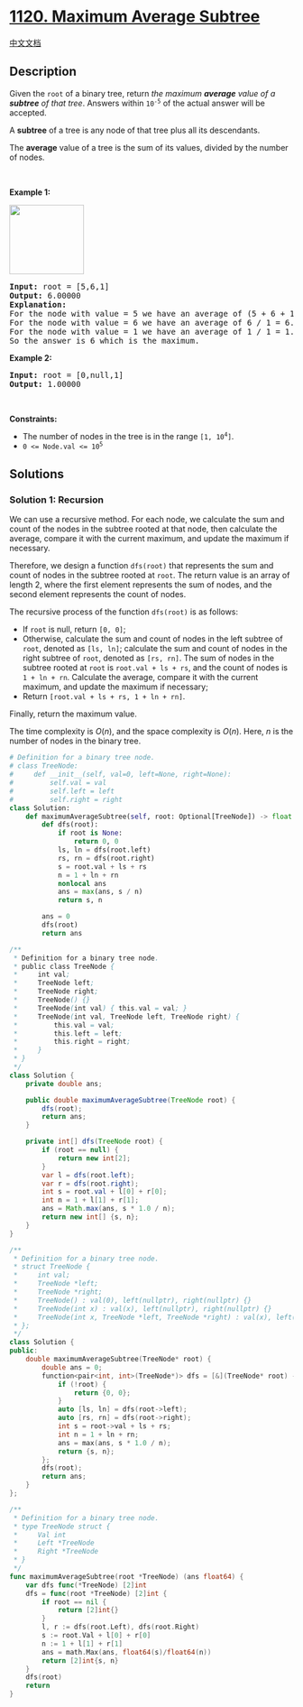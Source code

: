 # [1120. Maximum Average Subtree](https://leetcode.com/problems/maximum-average-subtree)

[中文文档](./solution/1100-1199/1120.Maximum%20Average%20Subtree/README.md)

<!-- tags:Tree,Depth-First Search,Binary Tree -->

## Description

<p>Given the <code>root</code> of a binary tree, return <em>the maximum <strong>average</strong> value of a <strong>subtree</strong> of that tree</em>. Answers within <code>10<sup>-5</sup></code> of the actual answer will be accepted.</p>

<p>A <strong>subtree</strong> of a tree is any node of that tree plus all its descendants.</p>

<p>The <strong>average</strong> value of a tree is the sum of its values, divided by the number of nodes.</p>

<p>&nbsp;</p>
<p><strong class="example">Example 1:</strong></p>
<img alt="" src="./images/1308_example_1.png" style="width: 132px; height: 123px;" />
<pre>
<strong>Input:</strong> root = [5,6,1]
<strong>Output:</strong> 6.00000
<strong>Explanation:</strong> 
For the node with value = 5 we have an average of (5 + 6 + 1) / 3 = 4.
For the node with value = 6 we have an average of 6 / 1 = 6.
For the node with value = 1 we have an average of 1 / 1 = 1.
So the answer is 6 which is the maximum.
</pre>

<p><strong class="example">Example 2:</strong></p>

<pre>
<strong>Input:</strong> root = [0,null,1]
<strong>Output:</strong> 1.00000
</pre>

<p>&nbsp;</p>
<p><strong>Constraints:</strong></p>

<ul>
	<li>The number of nodes in the tree is in the range <code>[1, 10<sup>4</sup>]</code>.</li>
	<li><code>0 &lt;= Node.val &lt;= 10<sup>5</sup></code></li>
</ul>

## Solutions

### Solution 1: Recursion

We can use a recursive method. For each node, we calculate the sum and count of the nodes in the subtree rooted at that node, then calculate the average, compare it with the current maximum, and update the maximum if necessary.

Therefore, we design a function `dfs(root)` that represents the sum and count of nodes in the subtree rooted at `root`. The return value is an array of length 2, where the first element represents the sum of nodes, and the second element represents the count of nodes.

The recursive process of the function `dfs(root)` is as follows:

-   If `root` is null, return `[0, 0]`;
-   Otherwise, calculate the sum and count of nodes in the left subtree of `root`, denoted as `[ls, ln]`; calculate the sum and count of nodes in the right subtree of `root`, denoted as `[rs, rn]`. The sum of nodes in the subtree rooted at `root` is `root.val + ls + rs`, and the count of nodes is `1 + ln + rn`. Calculate the average, compare it with the current maximum, and update the maximum if necessary;
-   Return `[root.val + ls + rs, 1 + ln + rn]`.

Finally, return the maximum value.

The time complexity is $O(n)$, and the space complexity is $O(n)$. Here, $n$ is the number of nodes in the binary tree.

<!-- tabs:start -->

```python
# Definition for a binary tree node.
# class TreeNode:
#     def __init__(self, val=0, left=None, right=None):
#         self.val = val
#         self.left = left
#         self.right = right
class Solution:
    def maximumAverageSubtree(self, root: Optional[TreeNode]) -> float:
        def dfs(root):
            if root is None:
                return 0, 0
            ls, ln = dfs(root.left)
            rs, rn = dfs(root.right)
            s = root.val + ls + rs
            n = 1 + ln + rn
            nonlocal ans
            ans = max(ans, s / n)
            return s, n

        ans = 0
        dfs(root)
        return ans
```

```java
/**
 * Definition for a binary tree node.
 * public class TreeNode {
 *     int val;
 *     TreeNode left;
 *     TreeNode right;
 *     TreeNode() {}
 *     TreeNode(int val) { this.val = val; }
 *     TreeNode(int val, TreeNode left, TreeNode right) {
 *         this.val = val;
 *         this.left = left;
 *         this.right = right;
 *     }
 * }
 */
class Solution {
    private double ans;

    public double maximumAverageSubtree(TreeNode root) {
        dfs(root);
        return ans;
    }

    private int[] dfs(TreeNode root) {
        if (root == null) {
            return new int[2];
        }
        var l = dfs(root.left);
        var r = dfs(root.right);
        int s = root.val + l[0] + r[0];
        int n = 1 + l[1] + r[1];
        ans = Math.max(ans, s * 1.0 / n);
        return new int[] {s, n};
    }
}
```

```cpp
/**
 * Definition for a binary tree node.
 * struct TreeNode {
 *     int val;
 *     TreeNode *left;
 *     TreeNode *right;
 *     TreeNode() : val(0), left(nullptr), right(nullptr) {}
 *     TreeNode(int x) : val(x), left(nullptr), right(nullptr) {}
 *     TreeNode(int x, TreeNode *left, TreeNode *right) : val(x), left(left), right(right) {}
 * };
 */
class Solution {
public:
    double maximumAverageSubtree(TreeNode* root) {
        double ans = 0;
        function<pair<int, int>(TreeNode*)> dfs = [&](TreeNode* root) -> pair<int, int> {
            if (!root) {
                return {0, 0};
            }
            auto [ls, ln] = dfs(root->left);
            auto [rs, rn] = dfs(root->right);
            int s = root->val + ls + rs;
            int n = 1 + ln + rn;
            ans = max(ans, s * 1.0 / n);
            return {s, n};
        };
        dfs(root);
        return ans;
    }
};
```

```go
/**
 * Definition for a binary tree node.
 * type TreeNode struct {
 *     Val int
 *     Left *TreeNode
 *     Right *TreeNode
 * }
 */
func maximumAverageSubtree(root *TreeNode) (ans float64) {
	var dfs func(*TreeNode) [2]int
	dfs = func(root *TreeNode) [2]int {
		if root == nil {
			return [2]int{}
		}
		l, r := dfs(root.Left), dfs(root.Right)
		s := root.Val + l[0] + r[0]
		n := 1 + l[1] + r[1]
		ans = math.Max(ans, float64(s)/float64(n))
		return [2]int{s, n}
	}
	dfs(root)
	return
}
```

<!-- tabs:end -->

<!-- end -->
